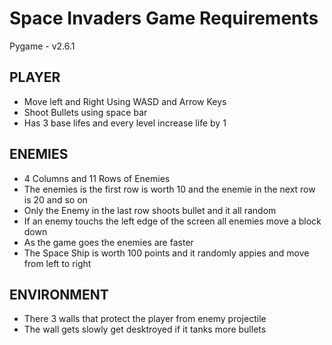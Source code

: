 # Space Invaders Game Requirements

Pygame - v2.6.1

## PLAYER
- Move left and Right Using WASD and Arrow Keys
- Shoot Bullets using space bar
- Has 3 base lifes and every level increase life by 1

## ENEMIES
- 4 Columns and 11 Rows of Enemies 
- The enemies is the first row is worth 10 and the enemie in the next row is 20 and so on
- Only the Enemy in the last row shoots bullet and it all random
- If an enemy touchs the left edge of the screen all enemies move a block down
- As the game goes the enemies are faster
- The Space Ship is worth 100 points and it randomly appies and move from left to right

## ENVIRONMENT
- There 3 walls that protect the player from enemy projectile
- The wall gets slowly get desktroyed if it tanks more bullets